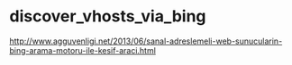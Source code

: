 discover_vhosts_via_bing
========================

http://www.agguvenligi.net/2013/06/sanal-adreslemeli-web-sunucularin-bing-arama-motoru-ile-kesif-araci.html
